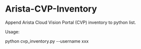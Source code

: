 # Arista-CVP-Inventory
Append Arista Cloud Vision Portal (CVP) inventory to python list.

Usage: 

  python cvp_inventory.py --username xxx
